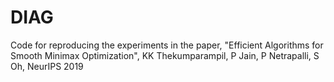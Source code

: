 # DIAG
Code for reproducing the experiments in the paper, "Efficient Algorithms for Smooth Minimax Optimization", KK Thekumparampil, P Jain, P Netrapalli, S Oh, NeurIPS 2019
